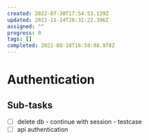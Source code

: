 ```yaml
---
created: 2022-07-30T17:54:53.139Z
updated: 2022-11-14T20:31:22.396Z
assigned: ""
progress: 0
tags: []
completed: 2022-08-18T16:58:08.978Z
---
```


# Authentication

## Sub-tasks

- [ ] delete db - continue with session - testcase
- [ ] api authentication
